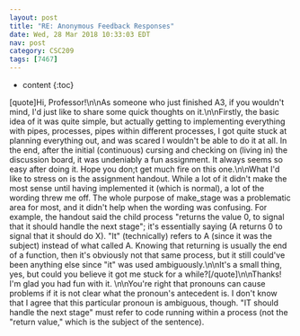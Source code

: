 ```yaml
---
layout: post
title: "RE: Anonymous Feedback Responses"
date: Wed, 28 Mar 2018 10:33:03 EDT
nav: post
category: CSC209
tags: [7467]
---
```


* content
{:toc}

[quote]Hi, Professor!\n\nAs someone who just finished A3, if you wouldn't mind, I'd just like to share some quick thoughts on it.\n\nFirstly, the basic idea of it was quite simple, but actually getting to implementing everything with pipes, processes, pipes within different processes, I got quite stuck at planning everything out, and was scared I wouldn't be able to do it at all. In the end, after the initial (continuous) cursing and checking on (living in) the discussion board, it was undeniably a fun assignment. It always seems so easy after doing it. Hope you don;t get much fire on this one.\n\nWhat I'd like to stress on is the assignment handout. While a lot of it didn't make the most sense until having implemented it (which is normal), a lot of the wording threw me off. The whole purpose of make_stage was a problematic area for most, and it didn't help when the wording was confusing. For example, the handout said the child process "returns the value 0, to signal that it should handle the next stage"; it's essentially saying (A returns 0 to signal that it should do X). "It" (technically) refers to A (since it was the subject) instead of what called A. Knowing that returning is usually the end of a function, then it's obviously not that same process, but it still could've been anything else since "it" was used ambiguously.\n\nIt's a small thing, yes, but could you believe it got me stuck for a while?[/quote]\n\nThanks! I'm glad you had fun with it. \n\nYou're right that pronouns can cause problems if it is not clear what the pronoun's antecedent is. I don't know that I agree that this particular pronoun is ambiguous, though. "IT should handle the next stage" must refer to code running within a process (not the "return value," which is the subject of the sentence).
<!-- more -->
<p></p>
